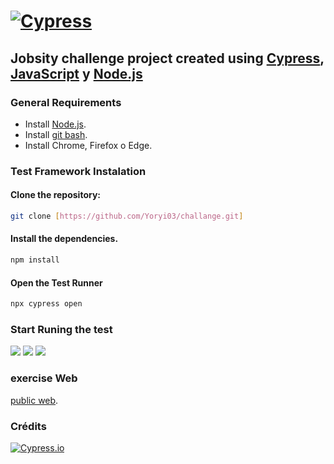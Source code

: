 # [![Cypress](https://cloud.githubusercontent.com/assets/1268976/20607953/d7ae489c-b24a-11e6-9cc4-91c6c74c5e88.png)](https://www.cypress.io)

## Jobsity challenge project created using [Cypress](https://www.cypress.io), [JavaScript](https://developer.mozilla.org/es/docs/Web/JavaScript) y [Node.js](https://nodejs.org/en/)

### General Requirements

- Install [Node.js](https://nodejs.org/es/download/).
- Install [git bash](https://git-scm.com/downloads).
- Install Chrome, Firefox o Edge.

### Test Framework Instalation

#### **Clone the repository:**

```bash
git clone [https://github.com/Yoryi03/challange.git]
```

#### **Install the dependencies.**

```bash
npm install
```

#### **Open the Test Runner**

```bash
npx cypress open
```

### Start Runing the test

<img src="https://firebasestorage.googleapis.com/v0/b/image-server-4d143.appspot.com/o/Screen%20Shot%202022-09-30%20at%205.14.09%20PM.png?alt=media&token=1841caf8-b861-4b77-9c68-45933cc311ee">

<img src="https://firebasestorage.googleapis.com/v0/b/image-server-4d143.appspot.com/o/Screen%20Shot%202022-09-30%20at%205.15.45%20PM.png?alt=media&token=049411dc-6673-46cb-a44d-ba86670bbdc0">

<img src="https://firebasestorage.googleapis.com/v0/b/image-server-4d143.appspot.com/o/Screen%20Shot%202022-09-30%20at%205.17.22%20PM.png?alt=media&token=3151c441-509e-4532-a9d1-2bc61d986688">

### exercise Web

[public web](http://automationpractice.com).

### Crédits

[![Cypress.io](https://img.shields.io/badge/tested%20with-Cypress-04C38E.svg)](https://www.cypress.io/)
